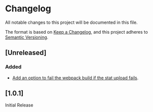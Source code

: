 # Changelog

All notable changes to this project will be documented in this file.

The format is based on [Keep a Changelog](https://keepachangelog.com/en/1.0.0/),
and this project adheres to [Semantic Versioning](https://semver.org/spec/v2.0.0.html).

## [Unreleased]
### Added
- [Add an option to fail the webpack build if the stat upload fails](https://github.com/packtracker/webpack-plugin/pull/2/files).

## [1.0.1]

Initial Release
